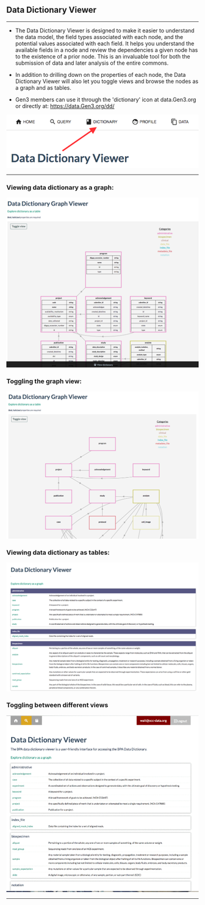 ## Data Dictionary Viewer
* * *

* The Data Dictionary Viewer is designed to make it easier to understand the data model, the field types associated with each node, and the potential values associated with each field. It helps you understand the available fields in a node and review the dependencies a given node has to the existence of a prior node.  This is an invaluable tool for both the submission of data and later analysis of the entire commons.   


* In addition to drilling down on the properties of each node, the Data Dictionary Viewer will also let you toggle views and browse the nodes as a graph and as tables.  

* Gen3 members can use it through the 'dictionary' icon at data.Gen3.org or directly at: <https://data.Gen3.org/dd/>

![Dictionary Button](/img/dd-button.png)

* * *

### Viewing data dictionary as a graph:
![Dictionary Graph Details](/img/dd-graph-details.png)

### Toggling the graph view:
![Dictionary Graph](/img/dd-graph.png)

### Viewing data dictionary as tables:
![Dictionary Table](/img/dd-table.png)

### Toggling between different views
![Data Dictionary Viewer](/img/dd-viewer.gif)
* * *
